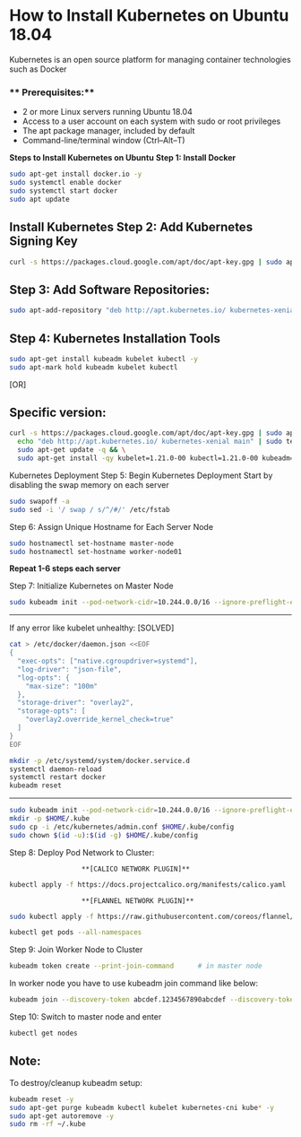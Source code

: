# How to Install Kubernetes on Ubuntu 18.04

Kubernetes is an open source platform for managing container technologies such as Docker

### ** Prerequisites:**
* 2 or more Linux servers running Ubuntu 18.04
* Access to a user account on each system with sudo or root privileges
* The apt package manager, included by default
* Command-line/terminal window (Ctrl–Alt–T)

**Steps to Install Kubernetes on Ubuntu**
**Step 1: Install Docker**
```bash
sudo apt-get install docker.io -y
sudo systemctl enable docker
sudo systemctl start docker
sudo apt update
```

Install Kubernetes
Step 2: Add Kubernetes Signing Key
--------------------------------------
```bash
curl -s https://packages.cloud.google.com/apt/doc/apt-key.gpg | sudo apt-key add
```

Step 3: Add Software Repositories:
----------------------------------
```bash
sudo apt-add-repository "deb http://apt.kubernetes.io/ kubernetes-xenial main"
```

Step 4: Kubernetes Installation Tools
---------------------------------------
```bash
sudo apt-get install kubeadm kubelet kubectl -y
sudo apt-mark hold kubeadm kubelet kubectl
```

[OR]

Specific version:
-----------------
```bash
curl -s https://packages.cloud.google.com/apt/doc/apt-key.gpg | sudo apt-key add - && \
  echo "deb http://apt.kubernetes.io/ kubernetes-xenial main" | sudo tee /etc/apt/sources.list.d/kubernetes.list && \
  sudo apt-get update -q && \
  sudo apt-get install -qy kubelet=1.21.0-00 kubectl=1.21.0-00 kubeadm=1.21.0-00
```


Kubernetes Deployment
Step 5: Begin Kubernetes Deployment
Start by disabling the swap memory on each server
```bash
sudo swapoff -a
sudo sed -i '/ swap / s/^/#/' /etc/fstab
```

Step 6: Assign Unique Hostname for Each Server Node 
```bash
sudo hostnamectl set-hostname master-node
sudo hostnamectl set-hostname worker-node01
```

********************Repeat 1-6 steps each server********************

Step 7: Initialize Kubernetes on Master Node
```bash
sudo kubeadm init --pod-network-cidr=10.244.0.0/16 --ignore-preflight-errors all
```

---------------------------------------------------------------------------------------------------------
If any error like kubelet unhealthy:  [SOLVED]
```bash
cat > /etc/docker/daemon.json <<EOF
{
  "exec-opts": ["native.cgroupdriver=systemd"],
  "log-driver": "json-file",
  "log-opts": {
    "max-size": "100m"
  },
  "storage-driver": "overlay2",
  "storage-opts": [
    "overlay2.override_kernel_check=true"
  ]
}
EOF
```

```bash
mkdir -p /etc/systemd/system/docker.service.d
systemctl daemon-reload
systemctl restart docker
kubeadm reset 
```

---------------------------------------------------------------------------------------------------------


```bash
sudo kubeadm init --pod-network-cidr=10.244.0.0/16 --ignore-preflight-errors all
mkdir -p $HOME/.kube
sudo cp -i /etc/kubernetes/admin.conf $HOME/.kube/config
sudo chown $(id -u):$(id -g) $HOME/.kube/config
```

Step 8: Deploy Pod Network to Cluster:

                      **[CALICO NETWORK PLUGIN]**
```bash
kubectl apply -f https://docs.projectcalico.org/manifests/calico.yaml
```

                      **[FLANNEL NETWORK PLUGIN]**
```bash
sudo kubectl apply -f https://raw.githubusercontent.com/coreos/flannel/master/Documentation/kube-flannel.yml
```

```bash
kubectl get pods --all-namespaces
```


Step 9: Join Worker Node to Cluster
```bash
kubeadm token create --print-join-command      # in master node
```

In worker node you have to use kubeadm join command like below:

```bash
kubeadm join --discovery-token abcdef.1234567890abcdef --discovery-token-ca-cert-hash sha256:1234..cdef 1.2.3.4:6443
```

Step 10: Switch to master node and enter

```bash
kubectl get nodes
```


Note:
-----
To destroy/cleanup kubeadm setup:
```bash
kubeadm reset -y
sudo apt-get purge kubeadm kubectl kubelet kubernetes-cni kube* -y
sudo apt-get autoremove -y
sudo rm -rf ~/.kube
```
